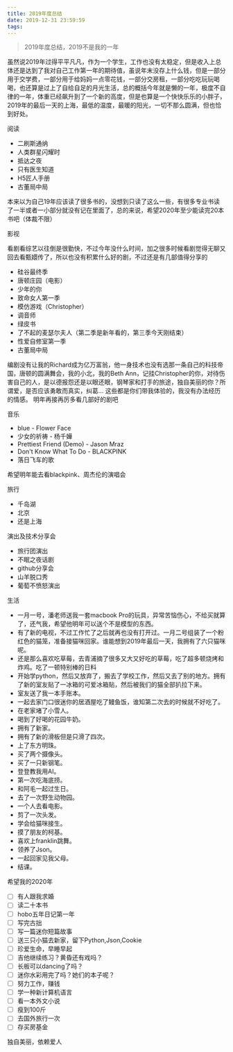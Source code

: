 ```yaml
---
title: 2019年度总结
date: 2019-12-31 23:59:59
tags:
---
```


> 2019年度总结，2019不是我的一年

虽然说2019年过得平平凡凡，作为一个学生，工作也没有太稳定，但是收入上总体还是达到了我对自己工作第一年的期待值，虽说年末没存上什么钱，但是一部分用于交学费，一部分用于给妈妈一点零花钱，一部分交房租，一部分吃吃玩玩喝喝，也还算是过上了自给自足的月光生活，总的概括今年就是懒的一年，极度不自律的一年，体重已经飙升到了一个新的高度，但是也算是一个快快乐乐的小胖子，2019年的最后一天的上海，最低的温度，最暖的阳光，一切不那么圆满，但也恰到好处。

阅读

- 二刷斯通纳
- 人类群星闪耀时
- 抵达之夜
- 只有医生知道
- H5匠人手册
- 古董局中局

本来以为自己19年应该读了很多书的，没想到只读了这么一些，有很多专业书读了一半或者一小部分就没有记在里面了，总的来说，希望2020年至少能读完20本书吧（体裁不限）

影视

看剧看综艺以往倒是很勤快，不过今年没什么时间，加之很多时候看剧觉得无聊又回去看甄嬛传了，所以也没有积累什么好的剧，不过还是有几部值得分享的

- 硅谷最终季
- 唐顿庄园（电影）
- 少年的你
- 致命女人第一季
- 模仿游戏（Christopher）
- 调音师
- 绿皮书
- 了不起的麦瑟尔夫人（第二季是新年看的，第三季今天刚结束）
- 性爱自修室第一季
- 古董局中局

编剧没有让我的Richard成为亿万富翁，他一身技术也没有选那一条自己的科技帝国，唐顿的圆满舞会，我的小北，我的Beth Ann，记挂Christopher的你，对待伤害自己的人，是以德报怨还是以眼还眼，钢琴家和打手的旅途，独自美丽的你？所谓爱，是否应该勇敢而真实，纠葛... 这些都是你们带我体验的，我没有办法经历的情感。
明年再接再厉多看几部好的剧吧

音乐

- blue - Flower Face
- 少女的祈祷 - 杨千嬅
- Prettiest Friend (Demo) - Jason Mraz
- Don't Know What To Do - BLACKPINK
- 落日飞车的歌

希望明年能去看blackpink、周杰伦的演唱会

旅行
- 千岛湖
- 北京
- 还是上海

演出及技术分享会
- 旅行团演出
- 不眠之夜话剧
- github分享会
- 山羊脱口秀
- 葡萄不愤怒演出


生活

- 一月一号，潘老师送我一套macbook Pro的玩具，异常苦恼伤心，不给买就算了，还气我，希望他明年可以送个不是模型的东西。
- 有了新的电视，不过工作忙了之后就再也没有打开过。一月二号组装了一个粉红色的猫笼，准备接猫咪回家。谁能想到2019年最后一天，我拥有了六只猫咪呢。
- 还是那么喜欢吃草莓，去青浦摘了很多又大又好吃的草莓，吃了超多顿烧烤和炸鸡。吃了一顿特别棒的日料
- 开始学python，然后又放弃了，搬去了学校工作，然后又去了别的地方。拥有了新的室友贴了一冰箱的可爱冰箱贴，然后被我们的猫全部扒拉下来。
- 室友送了我一本手账本。
- 一起去家门口很迷你的居酒屋吃了鳗鱼饭，谁知第二次去的时候就不好吃了。
- 在老家堵了小雪人。
- 喝到了好喝的花园牛奶。
- 拥有了新家。
- 拥有了新的滑板但是只滑了四次。
- 上了东方明珠。
- 买了两个摄像头。
- 买了一只新钢笔。
- 登登教我用AI。
- 第一次吃海底捞。
- 和阿毛一起过生日。
- 去了一次野生动物园。
- 一个人去看电影。
- 剪了一次头发。
- 学会给猫咪接生。
- 摸了朋友的柯基。
- 喜欢上franklin跳舞。
- 领养了Json。
- 一起回家见我父母。
- 结课。

希望我的2020年

* [ ] 有人跟我求婚
* [ ] 读二十本书
* [ ] hobo五年日记第一年
* [ ] 写完古拙
* [ ] 写一篇迷你短篇故事
* [ ] 送三只小猫去新家，留下Python,Json,Cookie
* [ ] 珍爱生命，早睡早起
* [ ] 吉他继续练习？黄昏还有戏吗？
* [ ] 长板可以dancing了吗？
* [ ] 迷你水彩用完了吗？她们的本子呢？
* [ ] 努力工作，赚钱
* [ ] 学一种新计算机语言
* [ ] 看一本外文小说
* [ ] 瘦到100斤
* [ ] 去国外旅行一次
* [ ] 存买房基金

独自美丽，依赖爱人